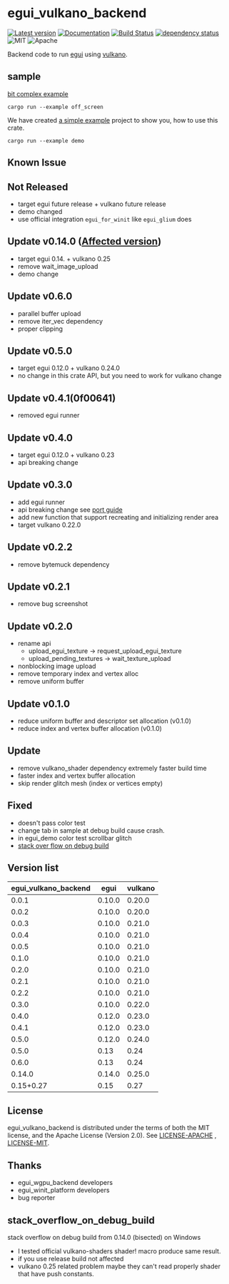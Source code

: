 # egui_vulkano_backend

[![Latest version](https://img.shields.io/crates/v/egui_vulkano_backend.svg)](https://crates.io/crates/egui_vulkano_backend)
[![Documentation](https://docs.rs/egui_vulkano_backend/badge.svg)](https://docs.rs/egui_vulkano_backend)
[![Build Status](https://github.com/t18b219k/egui_vulkano_backend/workflows/CI/badge.svg)](https://github.com/t18b219k/egui_vulkano_backend/actions?workflow=CI)
[![dependency status](https://deps.rs/repo/github/t18b219k/egui_vulkano_backend/status.svg)](https://deps.rs/repo/github/t18b219k/egui_vulkano_backend)
![MIT](https://img.shields.io/badge/license-MIT-blue.svg)
![Apache](https://img.shields.io/badge/license-Apache-blue.svg)

Backend code to run [egui](https://crates.io/crates/egui) using [vulkano](https://crates.io/crates/vulkano).


## sample

[bit complex example](https://github.com/t18b219k/egui_vulkano_backend/tree/master/examples/off_screen/main.rs)

```shell
cargo run --example off_screen
```

We have created [a simple example](https://github.com/t18b219k/egui_vulkano_backend/tree/master/examples/demo.rs)
project to show you, how to use this crate.

```shell
cargo run --example demo
```
## Known Issue

## Not Released
* target egui future release + vulkano future release
* demo changed
* use official integration `egui_for_winit` like `egui_glium` does
## Update v0.14.0 ([Affected version](#stack_overflow_on_debug_build))
* target egui 0.14. + vulkano 0.25
* remove wait_image_upload
* demo change

## Update v0.6.0
* parallel buffer upload
* remove iter_vec dependency
* proper clipping
## Update v0.5.0

* target egui 0.12.0 + vulkano 0.24.0
* no change in this crate API, but you need to work for vulkano change

## Update v0.4.1(0f00641)

* removed egui runner

## Update v0.4.0

* target egui 0.12.0 + vulkano 0.23
* api breaking change

## Update v0.3.0

* add egui runner
* api breaking change see [port guide](port_guide_v030.md)
* add new function that support recreating and initializing render area
* target vulkano 0.22.0

## Update v0.2.2

* remove bytemuck dependency

## Update v0.2.1

* remove bug screenshot

## Update v0.2.0

* rename api
    * upload_egui_texture -> request_upload_egui_texture
    * upload_pending_textures -> wait_texture_upload
* nonblocking image upload
* remove temporary index and vertex alloc
* remove uniform buffer

## Update v0.1.0

* reduce uniform buffer and descriptor set allocation (v0.1.0)
* reduce index and vertex buffer allocation (v0.1.0)

## Update

* remove vulkano_shader dependency extremely faster build time
* faster index and vertex buffer allocation
* skip render glitch mesh (index or vertices empty)

## Fixed

* doesn't pass color test
* change tab in sample at debug build cause crash.
* in egui_demo color test scrollbar glitch 
* [stack over flow on debug build](#stack_overflow_on_debug_build)
## Version list

|egui_vulkano_backend|egui |vulkano|
|-----|------|------|
|0.0.1|0.10.0|0.20.0|
|0.0.2|0.10.0|0.20.0|
|0.0.3|0.10.0|0.21.0|
|0.0.4|0.10.0|0.21.0|
|0.0.5|0.10.0|0.21.0|
|0.1.0|0.10.0|0.21.0|
|0.2.0|0.10.0|0.21.0|
|0.2.1|0.10.0|0.21.0|
|0.2.2|0.10.0|0.21.0|
|0.3.0|0.10.0|0.22.0|
|0.4.0|0.12.0|0.23.0|
|0.4.1|0.12.0|0.23.0|
|0.5.0|0.12.0|0.24.0|
|0.5.0|0.13|0.24|
|0.6.0|0.13|0.24|
|0.14.0|0.14.0|0.25.0|
|0.15+0.27|0.15|0.27|

## License

egui_vulkano_backend is distributed under the terms of both the MIT license, and the Apache License (Version 2.0).
See [LICENSE-APACHE](https://github.com/t18b219k/egui_vulkano_backend/blob/master/LICENSE-APACHE)
, [LICENSE-MIT](https://github.com/t18b219k/egui_vulkano_backend/blob/master/LICENSE-MIT).

## Thanks

* egui_wgpu_backend developers
* egui_winit_platform developers
* bug reporter
## stack_overflow_on_debug_build

stack overflow on debug build from 0.14.0 (bisected) on Windows
  * I tested official vulkano-shaders shader! macro produce same result.
  * if you use release build not affected
  * vulkano 0.25 related problem maybe they can't read properly shader that have push constants. 